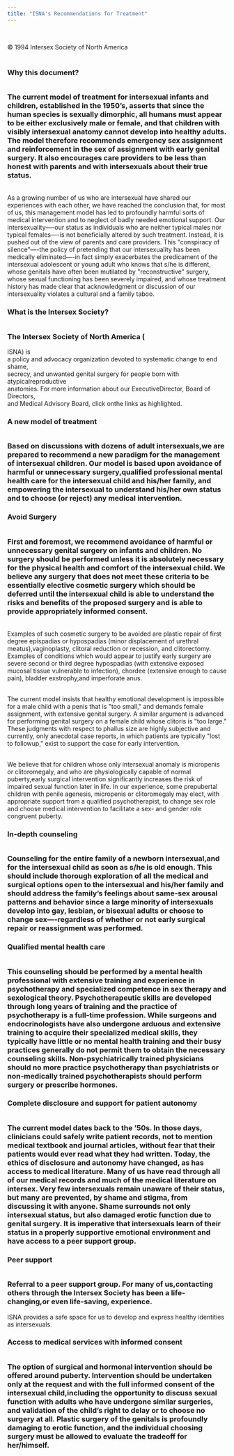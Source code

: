 ```yaml
---
title: "ISNA's Recommendations for Treatment"
---
```


<br> 

&copy; 1994 Intersex Society of North America  
<br>

### Why this document?<p class=m2><br>The current model of treatment for intersexual infants and children, established in the 1950&#8217;s, asserts that since the human species is sexually dimorphic, all humans must appear to be either exclusively male or female, and that children with visibly intersexual anatomy cannot develop into healthy adults. The model therefore recommends emergency sex assignment and reinforcement in the sex of assignment with early genital surgery. It also encourages care providers to be less than honest with parents and with intersexuals about their true status.<br>

  
  
<br>As a growing number of us who are intersexual have shared our experiences with each other, we have reached the conclusion that, for most of us, this management model has led to profoundly harmful sorts of medical intervention and to neglect of badly needed emotional support. Our intersexuality&#8212;-our status as individuals who are neither typical males nor typical females&#8212;-is not beneficially altered by such treatment. Instead, it is pushed out of the view of parents and care providers. This "conspiracy of silence"&#8212;-the policy of pretending that our intersexuality has been medically eliminated&#8212;-in fact simply exacerbates the predicament of the intersexual adolescent or young adult who knows that s/he is different, whose genitals have often been mutilated by "reconstructive" surgery, whose sexual functioning has been severely impaired, and whose treatment history has made clear that acknowledgment or discussion of our intersexuality violates a cultural and a family taboo.<br></P>

### What is the Intersex Society?<br><p class=m2><br>The Intersex Society of North America (

<span class="caps">ISNA</span>) is<br> a policy and advocacy organization devoted to systematic change to end shame,<br> secrecy, and unwanted genital surgery for people born with atypicalreproductive<br> anatomies. For more information about our ExecutiveDirector, Board of Directors,<br> and Medical Advisory Board, click onthe links as highlighted.</P>

### A new model of treatment<p class=m2><br>Based on discussions with dozens of adult intersexuals,we are prepared to recommend a new paradigm for the management of intersexual children. Our model is based upon avoidance of harmful or unnecessary surgery,qualified professional mental health care for the intersexual child and his/her family, and empowering the intersexual to understand his/her own status and to choose (or reject) any medical intervention.<br></P>

### Avoid Surgery<p class=m2><br>First and foremost, we recommend avoidance of harmful or unnecessary genital surgery on infants and children. No surgery should be performed unless it is absolutely necessary for the physical health and comfort of the intersexual child. We believe any surgery that does not meet these criteria to be essentially elective cosmetic surgery which should be deferred until the intersexual child is able to understand the risks and benefits of the proposed surgery and is able to provide appropriately informed consent.<br>

  
  
<br>Examples of such cosmetic surgery to be avoided are plastic repair of first degree epispadias or hypospadias (minor displacement of urethral meatus),vaginoplasty, clitoral reduction or recession, and clitorectomy. Examples of conditions which would appear to justify early surgery are severe second or third degree hypospadias (with extensive exposed mucosal tissue vulnerable to infection), chordee (extensive enough to cause pain), bladder exstrophy,and imperforate anus.<br>  
  
<br>The current model insists that healthy emotional development is impossible for a male child with a penis that is "too small," and demands female assignment, with extensive genital surgery. A similar argument is advanced for performing genital surgery on a female child whose clitoris is "too large." These judgments with respect to phallus size are highly subjective and currently, only anecdotal case reports, in which patients are typically "lost to followup," exist to support the case for early intervention.<br>  
  
<br>We believe that for children whose only intersexual anomaly is micropenis or clitoromegaly, and who are physiologically capable of normal puberty,early surgical intervention significantly increases the risk of impaired sexual function later in life. In our experience, some prepubertal children with penile agenesis, micropenis or clitoromegaly may elect, with appropriate support from a qualified psychotherapist, to change sex role and choose medical intervention to facilitate a sex- and gender role congruent puberty.<br></P>

### In-depth counseling<p class=m2><br>Counseling for the entire family of a newborn intersexual,and for the intersexual child as soon as s/he is old enough. This should include thorough exploration of all the medical and surgical options open to the intersexual and his/her family and should address the family&#8217;s feelings about same-sex arousal patterns and behavior since a large minority of intersexuals develop into gay, lesbian, or bisexual adults or choose to change sex&#8212;-regardless of whether or not early surgical repair or reassignment was performed.<br></P>

### Qualified mental health care<p class=m2><br>This counseling should be performed by a mental health professional with extensive training and experience in psychotherapy and specialized competence in sex therapy and sexological theory. Psychotherapeutic skills are developed through long years of training and the practice of psychotherapy is a full-time profession. While surgeons and endocrinologists have also undergone arduous and extensive training to acquire their specialized medical skills, they typically have little or no mental health training and their busy practices generally do not permit them to obtain the necessary counseling skills. Non-psychiatrically trained physicians should no more practice psychotherapy than psychiatrists or non-medically trained psychotherapists should perform surgery or prescribe hormones.<br></P>

### Complete disclosure and support for patient autonomy<p class=m2><br>The current model dates back to the &#8217;50s. In those days, clinicians could safely write patient records, not to mention medical textbook and journal articles, without fear that their patients would ever read what they had written. Today, the ethics of disclosure and autonomy have changed, as has access to medical literature. Many of us have read through all of our medical records and much of the medical literature on intersex. Very few intersexuals remain unaware of their status, but many are prevented, by shame and stigma, from discussing it with anyone. Shame surrounds not only intersexual status, but also damaged erotic function due to genital surgery. It is imperative that intersexuals learn of their status in a properly supportive emotional environment and have access to a peer support group.<br></P>

### Peer support<p class=m2><br>Referral to a peer support group. For many of us,contacting others through the Intersex Society has been a life-changing,or even life-saving, experience. 

<span class="caps">ISNA</span> provides a safe space for us to develop and express healthy identities as intersexuals.<br></P>

### Access to medical services with informed consent<p class=m2><br>The option of surgical and hormonal intervention should be offered around puberty. Intervention should be undertaken only at the request and with the full informed consent of the intersexual child,including the opportunity to discuss sexual function with adults who have undergone similar surgeries, and validation of the child&#8217;s right to delay or to choose no surgery at all. Plastic surgery of the genitals is profoundly damaging to erotic function, and the individual choosing surgery must be allowed to evaluate the tradeoff for her/himself.<br></p><br>